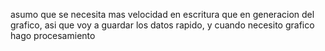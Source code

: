 asumo que se necesita mas velocidad en escritura que en generacion del grafico, asi que voy a guardar los datos rapido, y cuando necesito grafico hago procesamiento
